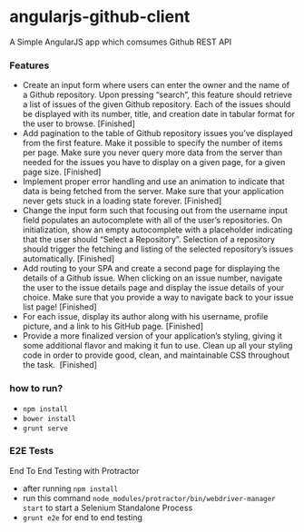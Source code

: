 # angularjs-github-client
A Simple AngularJS app which comsumes Github REST API 

### Features

* Create an input form where users can enter the owner and the name of a Github repository. Upon pressing “search”, this feature should retrieve a list of issues of the given Github repository. Each of the issues should be displayed with its number, title, and creation date in tabular format for the user to browse.
[Finished]
* Add pagination to the table of Github repository issues you’ve displayed from the first feature. Make it possible to specify the number of items per page. Make sure you never query more data from the server than needed for the issues you have to display on a given page, for a given page size.
[Finished]
* Implement proper error handling and use an animation to indicate that data is being fetched from the server. Make sure that your application never gets stuck in a loading state forever.
[Finished]
* Change the input form such that focusing out from the username input field populates an autocomplete with all of the user’s repositories. On initialization, show an empty autocomplete with a placeholder indicating that the user should “Select a Repository”. Selection of a repository should trigger the fetching and listing of the selected repository’s issues automatically.
[Finished]
* Add routing to your SPA and create a second page for displaying the details of a Github issue. When clicking on an issue number, navigate the user to the issue details page and display the issue details of your choice. Make sure that you provide a way to navigate back to your issue list page!
[Finished]
* For each issue, display its author along with his username, profile picture, and a link to his GitHub page.
[Finished]
* Provide a more finalized version of your application’s styling, giving it some additional flavor and making it fun to use. Clean up all your styling code in order to provide good, clean, and maintainable CSS throughout the task. 
[Finished]

### how to run?

* `npm install`
* `bower install`
* `grunt serve`

### E2E Tests
End To End Testing with Protractor

* after running `npm install`
* run this command `node_modules/protractor/bin/webdriver-manager start` to start a Selenium Standalone Process
* `grunt e2e` for end to end testing